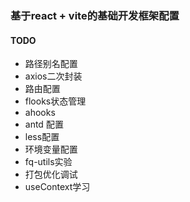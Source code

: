 ### 基于react + vite的基础开发框架配置

#### TODO
- 路径别名配置
- axios二次封装
- 路由配置
- flooks状态管理
- ahooks
- antd 配置
- less配置
- 环境变量配置
- fq-utils实验
- 打包优化调试
- useContext学习
